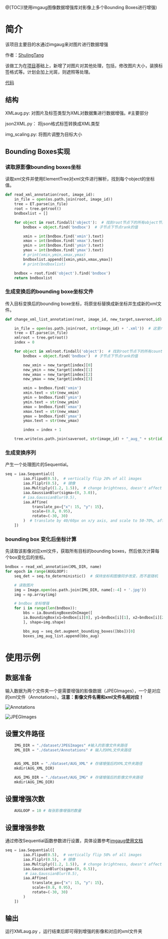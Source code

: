 @[TOC](使用imgaug图像数据增强库对影像上多个Bounding Boxes进行增强)

# 简介
该项目主要目的水通过imgaug来对图片进行数据增强

作者：[ShulingTang]()

该做工为在[项目](https://github.com/mickkky/Dataset-Augment)基础上，新增了对图片对其他处理，包括，修改图片大小，装换标签格式等。计划会加上光斑，则遮照等处理。



[代码](https://github.com/ShulingTang/images-Augment.git)
## 结构

XMLaug.py: 对图片及标签类型为XML对数据集进行数据增强。#主要部分

json2XML.py： 将json格式标签转换成XML类型

img_scaling.py: 将图片调整为目标大小

## Bounding Boxes实现

### 读取原影像bounding boxes坐标

读取xml文件并使用ElementTree对xml文件进行解析，找到每个object的坐标值。

```python
def read_xml_annotation(root, image_id):
    in_file = open(os.path.join(root, image_id))
    tree = ET.parse(in_file)
    root = tree.getroot()
    bndboxlist = []

    for object in root.findall('object'):  # 找到root节点下的所有object节点
        bndbox = object.find('bndbox')  # 子节点下节点rank的值

        xmin = int(bndbox.find('xmin').text)
        xmax = int(bndbox.find('xmax').text)
        ymin = int(bndbox.find('ymin').text)
        ymax = int(bndbox.find('ymax').text)
        # print(xmin,ymin,xmax,ymax)
        bndboxlist.append([xmin,ymin,xmax,ymax])
        # print(bndboxlist)

    bndbox = root.find('object').find('bndbox')
    return bndboxlist
```

### 生成变换后的bounding boxe坐标文件

传入目标变换后的bounding boxe坐标，将原坐标替换成新坐标并生成新的xml文件。

```python
def change_xml_list_annotation(root, image_id, new_target,saveroot,id):

    in_file = open(os.path.join(root, str(image_id) + '.xml'))  # 这里root分别由两个意思
    tree = ET.parse(in_file)
    xmlroot = tree.getroot()
    index = 0

    for object in xmlroot.findall('object'):  # 找到root节点下的所有country节点
        bndbox = object.find('bndbox')  # 子节点下节点rank的值

        new_xmin = new_target[index][0]
        new_ymin = new_target[index][1]
        new_xmax = new_target[index][2]
        new_ymax = new_target[index][3]

        xmin = bndbox.find('xmin')
        xmin.text = str(new_xmin)
        ymin = bndbox.find('ymin')
        ymin.text = str(new_ymin)
        xmax = bndbox.find('xmax')
        xmax.text = str(new_xmax)
        ymax = bndbox.find('ymax')
        ymax.text = str(new_ymax)

        index = index + 1

    tree.write(os.path.join(saveroot, str(image_id) + "_aug_" + str(id) + '.xml'))
```

### 生成变换序列

产生一个处理图片的Sequential。

```python
seq = iaa.Sequential([
        iaa.Flipud(0.5),  # vertically flip 20% of all images
        iaa.Fliplr(0.5),  # 镜像
        iaa.Multiply((1.2, 1.5)),  # change brightness, doesn't affect BBs
        iaa.GaussianBlur(sigma=(0, 3.0)),
        # iaa.GaussianBlur(0.5),
        iaa.Affine(
            translate_px={"x": 15, "y": 15},
            scale=(0.8, 0.95),
            rotate=(-30, 30)
        )  # translate by 40/60px on x/y axis, and scale to 50-70%, affects BBs
    ])
```

### bounding box 变化后坐标计算

先读取该影像对应xml文件，获取所有目标的bounding boxes，然后依次计算每个box变化后的坐标。

```python
bndbox = read_xml_annotation(XML_DIR, name)
for epoch in range(AUGLOOP):
    seq_det = seq.to_deterministic()  # 保持坐标和图像同步改变，而不是随机

    # 读取图片
    img = Image.open(os.path.join(IMG_DIR, name[:-4] + '.jpg'))
    img = np.array(img)

    # bndbox 坐标增强
    for i in range(len(bndbox)):
        bbs = ia.BoundingBoxesOnImage([
        ia.BoundingBox(x1=bndbox[i][0], y1=bndbox[i][1], x2=bndbox[i][2], y2=bndbox[i][3]),
        ], shape=img.shape)

        bbs_aug = seq_det.augment_bounding_boxes([bbs])[0]
        boxes_img_aug_list.append(bbs_aug)
```

# 使用示例

## 数据准备

输入数据为两个文件夹一个是需要增强的影像数据（JPEGImages），一个是对应的xml文件（Annotations）。**注意：影像文件名需和xml文件名相对应！**

![Annotations](https://img-blog.csdnimg.cn/20181125152842316.png?x-oss-process=image/watermark,type_ZmFuZ3poZW5naGVpdGk,shadow_10,text_aHR0cHM6Ly9ibG9nLmNzZG4ubmV0L2Nvb29vMGw=,size_16,color_FFFFFF,t_70)

![JPEGImages](https://img-blog.csdnimg.cn/20181125152918559.png?x-oss-process=image/watermark,type_ZmFuZ3poZW5naGVpdGk,shadow_10,text_aHR0cHM6Ly9ibG9nLmNzZG4ubmV0L2Nvb29vMGw=,size_16,color_FFFFFF,t_70)

## 设置文件路径

```python
    IMG_DIR = "./dataset/JPEGImages" #输入的影像文件夹路径
    XML_DIR = "./dataset/Annotations" # 输入的XML文件夹路径


    AUG_XML_DIR = "./dataset/AUG_XML" # 存储增强后的XML文件夹路径
    mkdir(AUG_XML_DIR)

    AUG_IMG_DIR = "./dataset/AUG_IMG" # 存储增强后的影像文件夹路径
    mkdir(AUG_IMG_DIR)
```



## 设置增强次数

```python
    AUGLOOP = 10 # 每张影像增强的数量
```

## 设置增强参数

通过修改Sequential函数参数进行设置，具体设置参考[imgaug使用文档](https://imgaug.readthedocs.io/en/latest/index.html)

```python
seq = iaa.Sequential([
        iaa.Flipud(0.5),  # vertically flip 50% of all images
        iaa.Fliplr(0.5),  # 镜像
        iaa.Multiply((1.2, 1.5)),  # change brightness, doesn't affect BBs
        iaa.GaussianBlur(sigma=(0, 0.5)),
         # iaa.GaussianBlur(0.5),
        iaa.Affine(
            translate_px={"x": 15, "y": 15},
            scale=(0.8, 0.95),
            rotate=(-30, 30)
        )  
    ])
```



## 输出

运行XMLaug.py ，运行结束后即可得到增强的影像和对应的xml文件夹
